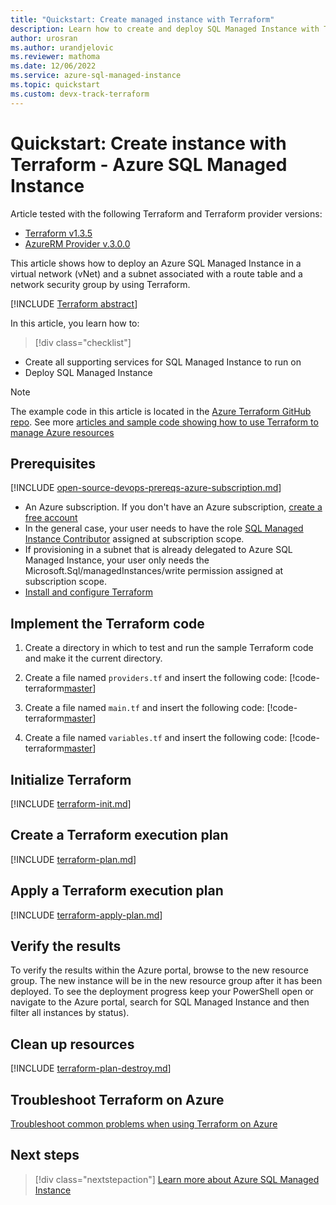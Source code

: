 ```yaml
---
title: "Quickstart: Create managed instance with Terraform"
description: Learn how to create and deploy SQL Managed Instance with Terraform
author: urosran
ms.author: urandjelovic
ms.reviewer: mathoma
ms.date: 12/06/2022
ms.service: azure-sql-managed-instance
ms.topic: quickstart
ms.custom: devx-track-terraform
---
```


# Quickstart: Create instance with Terraform - Azure SQL Managed Instance


Article tested with the following Terraform and Terraform provider versions:

- [Terraform v1.3.5](https://releases.hashicorp.com/terraform/)
- [AzureRM Provider v.3.0.0](https://registry.terraform.io/providers/hashicorp/azurerm/latest/docs)


This article shows how to deploy an Azure SQL Managed Instance in a virtual network (vNet) and a subnet associated with a route table and a network security group by using Terraform.

[!INCLUDE [Terraform abstract](~/../azure-dev-docs-pr/articles/terraform/includes/abstract.md)]

In this article, you learn how to:

> [!div class="checklist"]
* Create all supporting services for SQL Managed Instance to run on
* Deploy SQL Managed Instance


> [!NOTE]
> The example code in this article is located in the [Azure Terraform GitHub repo](https://github.com/Azure/terraform/tree/master/quickstart/101-managed-instance). See more [articles and sample code showing how to use Terraform to manage Azure resources](/azure/terraform)

## Prerequisites

[!INCLUDE [open-source-devops-prereqs-azure-subscription.md](~/../azure-dev-docs-pr/articles/includes/open-source-devops-prereqs-azure-subscription.md)]

- An Azure subscription. If you don't have an Azure subscription, [create a free account](https://azure.microsoft.com/free/)
- In the general case, your user needs to have the role [SQL Managed Instance Contributor](/azure/role-based-access-control/built-in-roles#sql-managed-instance-contributor) assigned at subscription scope.
- If provisioning in a subnet that is already delegated to Azure SQL Managed Instance, your user only needs the Microsoft.Sql/managedInstances/write permission assigned at subscription scope.
- [Install and configure Terraform](/azure/developer/terraform/quickstart-configure)

## Implement the Terraform code

1. Create a directory in which to test and run the sample Terraform code and make it the current directory.

2. Create a file named `providers.tf` and insert the following code:
   [!code-terraform[master](~/../terraform_scripts/quickstart/101-managed-instance/providers.tf)]

3. Create a file named `main.tf` and insert the following code:
   [!code-terraform[master](~/../terraform_scripts/quickstart/101-managed-instance/main.tf)]

4. Create a file named `variables.tf` and insert the following code:
   [!code-terraform[master](~/../terraform_scripts/quickstart/101-managed-instance/variables.tf)]
   

## Initialize Terraform

[!INCLUDE [terraform-init.md](~/../azure-dev-docs-pr/articles/terraform/includes/terraform-init.md)]

## Create a Terraform execution plan

[!INCLUDE [terraform-plan.md](~/../azure-dev-docs-pr/articles/terraform/includes/terraform-plan.md)]

## Apply a Terraform execution plan

[!INCLUDE [terraform-apply-plan.md](~/../azure-dev-docs-pr/articles/terraform/includes/terraform-apply-plan.md)]

## Verify the results

To verify the results within the Azure portal, browse to the new resource group. The new instance will be in the new resource group after it has been deployed. To see the deployment progress keep your PowerShell open or navigate to the Azure portal, search for SQL Managed Instance and then
filter all instances by status). 

## Clean up resources

[!INCLUDE [terraform-plan-destroy.md](~/../azure-dev-docs-pr/articles/terraform/includes/terraform-plan-destroy.md)]

## Troubleshoot Terraform on Azure

[Troubleshoot common problems when using Terraform on Azure](/azure/developer/terraform/troubleshoot)

## Next steps

> [!div class="nextstepaction"]
> [Learn more about Azure SQL Managed Instance](index.yml)
